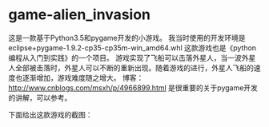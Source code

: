 # game-alien_invasion
这是一款基于Python3.5和pygame开发的小游戏。
我当时使用的开发环境是eclipse+pygame-1.9.2-cp35-cp35m-win_amd64.whl
这款游戏也是《python编程从入门到实践》的一个项目。
游戏实现了飞船可以击落外星人，当一波外星人全部被击落时，外星人可以不断的重新出现。随着游戏的进行，外星人飞船的速度也逐渐增加，游戏难度随之增大。
博客：http://www.cnblogs.com/msxh/p/4966899.html 是很重要的关于pygame开发的讲解，可以参考。

下面给出这款游戏的截图：

